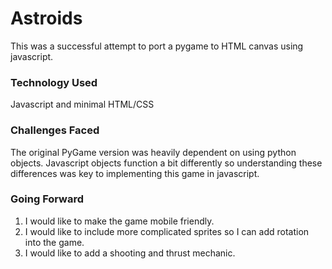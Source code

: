 # Astroids
This was a successful attempt to port a pygame to HTML canvas using javascript.

### Technology Used
Javascript and minimal HTML/CSS

### Challenges Faced
The original PyGame version was heavily dependent on using python objects.
Javascript objects function a bit differently so understanding these differences was key to
implementing this game in javascript.

### Going Forward
1. I would like to make the game mobile friendly.
2. I would like to include more complicated sprites so I can add rotation into the game.
3. I would like to add a shooting and thrust mechanic.
